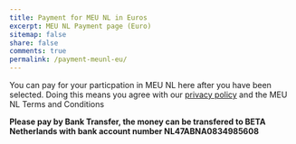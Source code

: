 ```yaml
---
title: Payment for MEU NL in Euros
excerpt: MEU NL Payment page (Euro)
sitemap: false
share: false
comments: true
permalink: /payment-meunl-eu/
---
```

You can pay for your particpation in MEU NL here after you have been selected. Doing this means you agree with our [privacy policy](https://netherlands.beta-europe.org/privacy-policy) and the MEU NL Terms and Conditions

**Please pay by Bank Transfer, the money can be transfered to BETA Netherlands with bank account number NL47ABNA0834985608**
